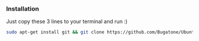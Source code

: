 ### Installation
Just copy these 3 lines to your terminal and run :)
```bash
sudo apt-get install git && git clone https://github.com/Bugatone/Ubuntu-Setup-Scripts.git setup-scripts && cd setup-scripts && ./install.sh
```
